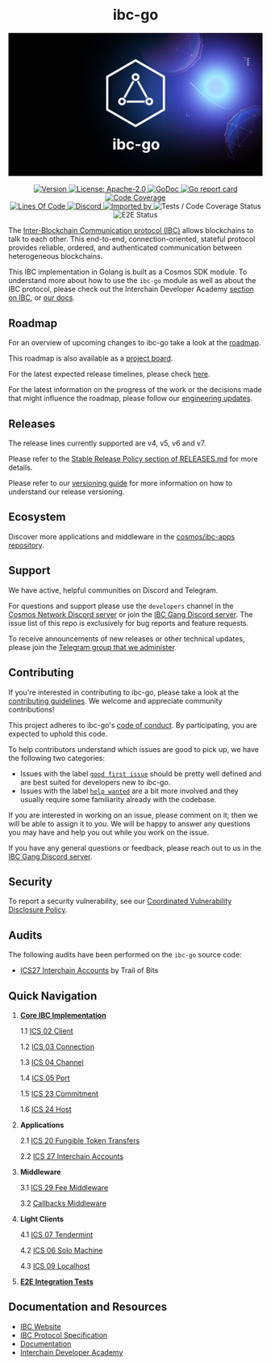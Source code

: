 <div align="center">
  <h1>ibc-go</h1>
</div>

![banner](docs/static/img/ibc-go-image.png)

<div align="center">
  <a href="https://github.com/cosmos/ibc-go/releases/latest">
    <img alt="Version" src="https://img.shields.io/github/tag/cosmos/ibc-go.svg" />
  </a>
  <a href="https://github.com/cosmos/ibc-go/blob/main/LICENSE">
    <img alt="License: Apache-2.0" src="https://img.shields.io/github/license/cosmos/ibc-go.svg" />
  </a>
  <a href="https://pkg.go.dev/github.com/cosmos/ibc-go?tab=doc">
    <img alt="GoDoc" src="https://godoc.org/github.com/cosmos/ibc-go?status.svg" />
  </a>
  <a href="https://goreportcard.com/report/github.com/cosmos/ibc-go">
    <img alt="Go report card" src="https://goreportcard.com/badge/github.com/cosmos/ibc-go" />
  </a>
  <a href="https://codecov.io/gh/cosmos/ibc-go">
    <img alt="Code Coverage" src="https://codecov.io/gh/cosmos/ibc-go/branch/main/graph/badge.svg" />
  </a>
</div>
<div align="center">
  <a href="https://github.com/cosmos/ibc-go">
    <img alt="Lines Of Code" src="https://tokei.rs/b1/github/cosmos/ibc-go" />
  </a>
  <a href="https://discord.gg/cosmosnetwork">
    <img alt="Discord" src="https://img.shields.io/discord/669268347736686612.svg" />
  </a>
  <a href="https://sourcegraph.com/github.com/cosmos/ibc-go?badge">
    <img alt="Imported by" src="https://sourcegraph.com/github.com/cosmos/ibc-go/-/badge.svg" />
  </a>
    <img alt="Tests / Code Coverage Status" src="https://github.com/cosmos/ibc-go/workflows/Tests%20/%20Code%20Coverage/badge.svg" />
    <img alt="E2E Status" src="https://github.com/cosmos/ibc-go/workflows/Tests%20/%20E2E/badge.svg" />
</div>

The [Inter-Blockchain Communication protocol (IBC)](https://ibcprotocol.dev/) allows blockchains to talk to each other. This end-to-end, connection-oriented, stateful protocol provides reliable, ordered, and authenticated communication between heterogeneous blockchains.

This IBC implementation in Golang is built as a Cosmos SDK module. To understand more about how to use the `ibc-go` module as well as about the IBC protocol, please check out the Interchain Developer Academy [section on IBC](https://tutorials.cosmos.network/academy/3-ibc/), or [our docs](https://ibc.cosmos.network/main/ibc/overview.html).

## Roadmap

For an overview of upcoming changes to ibc-go take a look at the [roadmap](./docs/docs/01-ibc/10-roadmap.md).

This roadmap is also available as a [project board](https://github.com/orgs/cosmos/projects/7/views/25).

For the latest expected release timelines, please check [here](https://github.com/cosmos/ibc-go/wiki/Release-timeline).

For the latest information on the progress of the work or the decisions made that might influence the roadmap, please follow our [engineering updates](https://github.com/cosmos/ibc-go/wiki/Engineering-updates).

## Releases

The release lines currently supported are v4, v5, v6 and v7.

Please refer to the [Stable Release Policy section of RELEASES.md](https://github.com/cosmos/ibc-go/blob/main/RELEASES.md#stable-release-policy) for more details.

Please refer to our [versioning guide](https://github.com/cosmos/ibc-go/blob/main/RELEASES.md) for more information on how to understand our release versioning.

## Ecosystem

Discover more applications and middleware in the [cosmos/ibc-apps repository](https://github.com/cosmos/ibc-apps#-bonus-content).

## Support

We have active, helpful communities on Discord and Telegram.

For questions and support please use the `developers` channel in the [Cosmos Network Discord server](https://discord.com/channels/669268347736686612/1019978171367559208) or join the [IBC Gang Discord server](https://discord.gg/RdpdkaXKpZ). The issue list of this repo is exclusively for bug reports and feature requests.

To receive announcements of new releases or other technical updates, please join the [Telegram group that we administer](https://t.me/ibc_is_expansive).

## Contributing

If you're interested in contributing to ibc-go, please take a look at the [contributing guidelines](./CONTRIBUTING.md). We welcome and appreciate community contributions!

This project adheres to ibc-go's [code of conduct](./CODE_OF_CONDUCT.md). By participating, you are expected to uphold this code.

To help contributors understand which issues are good to pick up, we have the following two categories:

- Issues with the label [`good first issue`](https://github.com/cosmos/ibc-go/issues?q=is%3Aopen+is%3Aissue+label%3A%22good+first+issue%22) should be pretty well defined and are best suited for developers new to ibc-go.
- Issues with the label [`help wanted`](https://github.com/cosmos/ibc-go/issues?q=is%3Aopen+is%3Aissue+label%3A%22help+wanted%22) are a bit more involved and they usually require some familiarity already with the codebase.

If you are interested in working on an issue, please comment on it; then we will be able to assign it to you. We will be happy to answer any questions you may have and help you out while you work on the issue.

If you have any general questions or feedback, please reach out to us in the [IBC Gang Discord server](https://discord.com/channels/955868717269516318/955883113484013578).

## Security

To report a security vulnerability, see our [Coordinated Vulnerability Disclosure Policy](./SECURITY.md).

## Audits

The following audits have been performed on the `ibc-go` source code:

- [ICS27 Interchain Accounts](https://github.com/cosmos/ibc-go/blob/main/docs/audits/Trail%20of%20Bits%20audit%20-%20Final%20Report.pdf) by Trail of Bits

## Quick Navigation

1. **[Core IBC Implementation](https://github.com/cosmos/ibc-go/tree/main/modules/core)**

   1.1 [ICS 02 Client](https://github.com/cosmos/ibc-go/tree/main/modules/core/02-client)

   1.2 [ICS 03 Connection](https://github.com/cosmos/ibc-go/tree/main/modules/core/03-connection)

   1.3 [ICS 04 Channel](https://github.com/cosmos/ibc-go/tree/main/modules/core/04-channel)

   1.4 [ICS 05 Port](https://github.com/cosmos/ibc-go/tree/main/modules/core/05-port)

   1.5 [ICS 23 Commitment](https://github.com/cosmos/ibc-go/tree/main/modules/core/23-commitment/types)

   1.6 [ICS 24 Host](https://github.com/cosmos/ibc-go/tree/main/modules/core/24-host)

2. **Applications**

   2.1 [ICS 20 Fungible Token Transfers](https://github.com/cosmos/ibc-go/tree/main/modules/apps/transfer)

   2.2 [ICS 27 Interchain Accounts](https://github.com/cosmos/ibc-go/tree/main/modules/apps/27-interchain-accounts)

3. **Middleware**

   3.1 [ICS 29 Fee Middleware](https://github.com/cosmos/ibc-go/tree/main/modules/apps/29-fee)

    3.2 [Callbacks Middleware](https://github.com/cosmos/ibc-go/tree/main/modules/apps/callbacks)

4. **Light Clients**

   4.1 [ICS 07 Tendermint](https://github.com/cosmos/ibc-go/tree/main/modules/light-clients/07-tendermint)

   4.2 [ICS 06 Solo Machine](https://github.com/cosmos/ibc-go/tree/main/modules/light-clients/06-solomachine)

    4.3 [ICS 09 Localhost](https://github.com/cosmos/ibc-go/tree/main/modules/light-clients/09-localhost)

5. **[E2E Integration Tests](https://github.com/cosmos/ibc-go/tree/main/e2e)**

## Documentation and Resources

- [IBC Website](https://ibcprotocol.dev/)
- [IBC Protocol Specification](https://github.com/cosmos/ibc)
- [Documentation](https://ibc.cosmos.network/main/ibc/overview.html)
- [Interchain Developer Academy](https://tutorials.cosmos.network/academy/3-ibc/)
